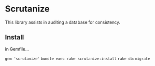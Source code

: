 Scrutanize
==========

This library assists in auditing a database for consistency.

Install
-------
in Gemfile...

`gem 'scrutanize'`
`bundle exec rake scrutanize:install`
`rake db:migrate`
